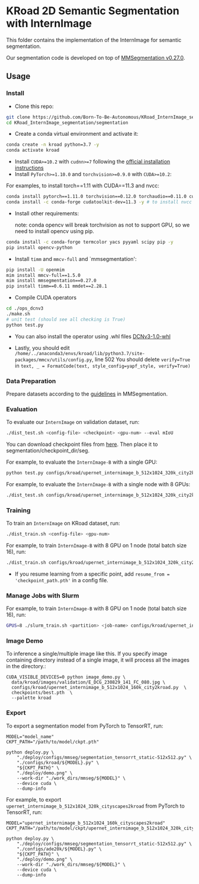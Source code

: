 # KRoad 2D Semantic Segmentation with InternImage

This folder contains the implementation of the InternImage for semantic segmentation. 

Our segmentation code is developed on top of [MMSegmentation v0.27.0](https://github.com/open-mmlab/mmsegmentation/tree/v0.27.0).

## Usage

### Install

- Clone this repo:

```bash
git clone https://github.com/Born-To-Be-Autonomous/KRoad_InternImage_segmentation.git
cd KRoad_InternImage_segmentation/segmentation
```

- Create a conda virtual environment and activate it:

```bash
conda create -n kroad python=3.7 -y
conda activate kroad
```

- Install `CUDA>=10.2` with `cudnn>=7` following
  the [official installation instructions](https://docs.nvidia.com/cuda/cuda-installation-guide-linux/index.html)
- Install `PyTorch>=1.10.0` and `torchvision>=0.9.0` with `CUDA>=10.2`:

For examples, to install torch==1.11 with CUDA==11.3 and nvcc:
```bash
conda install pytorch==1.11.0 torchvision==0.12.0 torchaudio==0.11.0 cudatoolkit=11.3 -c pytorch -y
conda install -c conda-forge cudatoolkit-dev=11.3 -y # to install nvcc
```

- Install other requirements:

  note: conda opencv will break torchvision as not to support GPU, so we need to install opencv using pip. 	  

```bash
conda install -c conda-forge termcolor yacs pyyaml scipy pip -y
pip install opencv-python
```

- Install `timm` and `mmcv-full` and `mmsegmentation':

```bash
pip install -U openmim
mim install mmcv-full==1.5.0
mim install mmsegmentation==0.27.0
pip install timm==0.6.11 mmdet==2.28.1
```

- Compile CUDA operators
```bash
cd ./ops_dcnv3
./make.sh
# unit test (should see all checking is True)
python test.py
```
- You can also install the operator using .whl files
[DCNv3-1.0-whl](https://github.com/OpenGVLab/InternImage/releases/tag/whl_files)

- Lastly, you should edit `/home/../anaconda3/envs/kroad/lib/python3.7/site-packages/mmcv/utils/config.py`, line 502
	You should delete `verify=True` in `text, _ = FormatCode(text, style_config=yapf_style, verify=True)`

### Data Preparation

Prepare datasets according to the [guidelines](https://github.com/open-mmlab/mmsegmentation/blob/master/docs/en/dataset_prepare.md#prepare-datasets) in MMSegmentation.


### Evaluation

To evaluate our `InternImage` on validation dataset, run:

```bash
./dist_test.sh <config-file> <checkpoint> <gpu-num> --eval mIoU
```
You can download checkpoint files from [here](https://huggingface.co/OpenGVLab/InternImage/tree/fc1e4e7e01c3e7a39a3875bdebb6577a7256ff91). Then place it to segmentation/checkpoint_dir/seg.

For example, to evaluate the `InternImage-B` with a single GPU:

```bash
python test.py configs/kroad/upernet_internimage_b_512x1024_320k_city2kroad.py checkpoints/best.pth --eval mIoU
```

For example, to evaluate the `InternImage-B` with a single node with 8 GPUs:

```bash
./dist_test.sh configs/kroad/upernet_internimage_b_512x1024_320k_city2kroad.py checkpoints/best.pth 8 --eval mIoU
```

### Training

To train an `InternImage` on KRoad dataset, run:

```bash
./dist_train.sh <config-file> <gpu-num>
```

For example, to train `InternImage-B` with 8 GPU on 1 node (total batch size 16), run:

```bash
./dist_train.sh configs/kroad/upernet_internimage_b_512x1024_320k_city2kroad.py 8
```
- If you resume learning from a specific point, add `resume_from = 'checkpoint_path.pth'` in a config file.
### Manage Jobs with Slurm

For example, to train `InternImage-B` with 8 GPU on 1 node (total batch size 16), run:

```bash
GPUS=8 ./slurm_train.sh <partition> <job-name> configs/kroad/upernet_internimage_b_512x1024_320k_city2kroad.py
```

### Image Demo
To inference a single/multiple image like this.
If you specify image containing directory instead of a single image, it will process all the images in the directory.:
```
CUDA_VISIBLE_DEVICES=0 python image_demo.py \
  data/kroad/images/validation/E_DCG_230829_141_FC_080.jpg \
  configs/kroad/upernet_internimage_b_512x1024_160k_city2kroad.py  \
  checkpoints/best.pth  \
  --palette kroad 
```

### Export

To export a segmentation model from PyTorch to TensorRT, run:
```shell
MODEL="model_name"
CKPT_PATH="/path/to/model/ckpt.pth"

python deploy.py \
    "./deploy/configs/mmseg/segmentation_tensorrt_static-512x512.py" \
    "./configs/kroad/${MODEL}.py" \
    "${CKPT_PATH}" \
    "./deploy/demo.png" \
    --work-dir "./work_dirs/mmseg/${MODEL}" \
    --device cuda \
    --dump-info
```

For example, to export `upernet_internimage_b_512x1024_320k_cityscapes2kroad` from PyTorch to TensorRT, run:
```shell
MODEL="upernet_internimage_b_512x1024_160k_cityscapes2kroad"
CKPT_PATH="/path/to/model/ckpt/upernet_internimage_b_512x1024_320k_cityscapes2kroad.pth"

python deploy.py \
    "./deploy/configs/mmseg/segmentation_tensorrt_static-512x512.py" \
    "./configs/ade20k/${MODEL}.py" \
    "${CKPT_PATH}" \
    "./deploy/demo.png" \
    --work-dir "./work_dirs/mmseg/${MODEL}" \
    --device cuda \
    --dump-info
```
